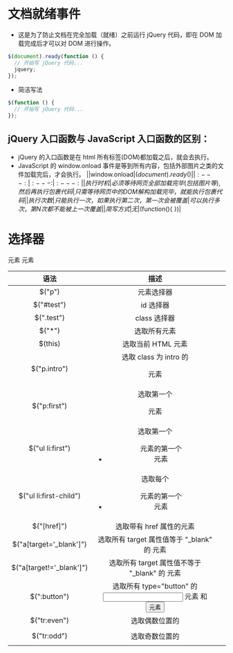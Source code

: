 # 文档就绪事件

- 这是为了防止文档在完全加载（就绪）之前运行 jQuery 代码，即在 DOM 加载完成后才可以对 DOM 进行操作。

```js
$(document).ready(function () {
  // 开始写 jQuery 代码...
  jquery;
});
```

- 简洁写法

```js
$(function () {
  // 开始写 jQuery 代码...
});
```

## jQuery 入口函数与 JavaScript 入口函数的区别：

- jQuery 的入口函数是在 html 所有标签(DOM)都加载之后，就会去执行。
- JavaScript 的 window.onload 事件是等到所有内容，包括外部图片之类的文件加载完后，才会执行。
  ||window.onload|$(document).ready()|
  |:---:|:---:|:---:|
  |执行时机|必须等待网页全部加载完毕(包括图片等), 然后再执行包裹代码|只需等待网页中的 DOM 解构加载完毕，就能执行包裹代码|
  |执行次数|只能执行一次，如果执行第二次，第一次会被覆盖|可以执行多次，第N次都不能被上一次覆盖|
  |简写方式|无|$(function(){ })|

# 选择器

|           语法           |                          描述                           |     |
| :----------------------: | :-----------------------------------------------------: | :-: |
|          $("p")          |                       元素选择器                        |     |
|        $("#test")        |                        id 选择器                        |     |
|        $(".test")        |                      class 选择器                       |     |
|         $("\*")          |                      选取所有元素                       |     |
|         $(this)          |                   选取当前 HTML 元素                    |     |
|       $("p.intro")       |             选取 class 为 intro 的 <p> 元素             |     |
|       $("p:first")       |                   选取第一个 <p> 元素                   |     |
|     $("ul li:first")     |         选取第一个 <ul> 元素的第一个 <li> 元素          |     |
|  $("ul li:first-child")  |          选取每个 <ul> 元素的第一个 <li> 元素           |     |
|       $("[href]")        |                选取带有 href 属性的元素                 |     |
| $("a[target='_blank']")  |    选取所有 target 属性值等于 "\_blank" 的 <a> 元素     |     |
| $("a[target!='_blank']") |   选取所有 target 属性值不等于 "\_blank" 的 <a> 元素    |     |
|       $(":button")       | 选取所有 type="button" 的 <input> 元素 和 <button> 元素 |     |
|       $("tr:even")       |                选取偶数位置的 <tr> 元素                 |     |
|       $("tr:odd")        |                选取奇数位置的 <tr> 元素                 |     |
